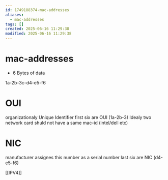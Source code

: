 ```yaml
---
id: 1749188374-mac-addresses
aliases:
  - mac-addresses
tags: []
created: 2025-06-16 11:29:38
modified: 2025-06-16 11:29:38
---
```


# mac-addresses
- 6 Bytes of data

1a-2b-3c-d4-e5-f6
# OUI
organizationaly Unique Identifier
first six are OUI (1a-2b-3) 
Idealy two network card shuld not have a same mac-id
(intel/dell etc)


# NIC
manufacturer assignes this number as a serial number 
last six are NIC (d4-e5-f6)

[[IPV4]]



